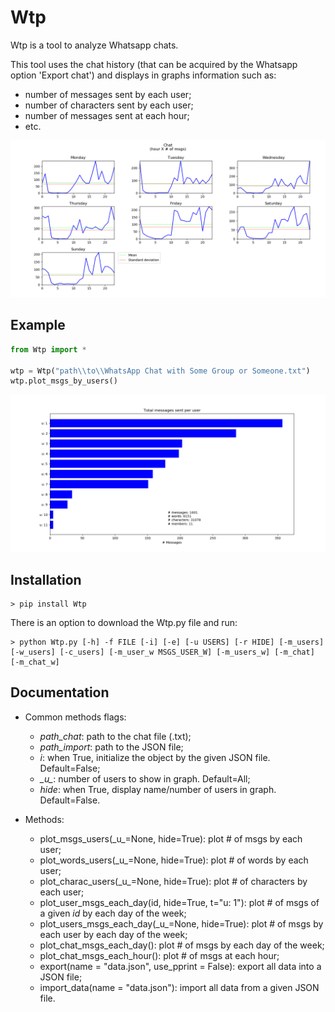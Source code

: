 Wtp
=======

Wtp is a tool to analyze Whatsapp chats.

This tool uses the chat history (that can be acquired by the Whatsapp option 'Export chat') and displays in graphs information such as:

- number of messages sent by each user;
- number of characters sent by each user;
- number of messages sent at each hour;
- etc.

![chat](https://github.com/carlosniquini/Wtp/blob/master/docs/imgs/Figure_1.png)

Example
-------

```python
from Wtp import *

wtp = Wtp("path\\to\\WhatsApp Chat with Some Group or Someone.txt")
wtp.plot_msgs_by_users()
```
![out](https://github.com/carlosniquini/Wtp/blob/master/docs/imgs/Figure_3.png)

Installation
------------

```
> pip install Wtp
```

There is an option to download the Wtp.py file and run:

```
> python Wtp.py [-h] -f FILE [-i] [-e] [-u USERS] [-r HIDE] [-m_users] [-w_users] [-c_users] [-m_user_w MSGS_USER_W] [-m_users_w] [-m_chat] [-m_chat_w]
```

Documentation
-------------

- Common methods flags:
    - _path_chat_: path to the chat file (.txt);
    - _path_import_: path to the JSON file;
    - _i_: when True, initialize the object by the given JSON file. Default=False;
    - _\_u\__: number of users to show in graph. Default=All;
    - _hide_: when True, display name/number of users in graph. Default=False.

- Methods:
    - plot_msgs_users(\_u\_=None, hide=True): plot # of msgs by each user;
    - plot_words_users(\_u\_=None, hide=True): plot # of words by each user;
    - plot_charac_users(\_u\_=None, hide=True): plot # of characters by each user;
    - plot_user_msgs_each_day(id, hide=True, t="u: 1"): plot # of msgs of a given _id_ by each day of the week;
    - plot_users_msgs_each_day(\_u\_=None, hide=True): plot # of msgs by each user by each day of the week;
    - plot_chat_msgs_each_day(): plot # of msgs by each day of the week;
    - plot_chat_msgs_each_hour(): plot # of msgs at each hour;
    - export(name = "data.json", use_pprint = False): export all data into a JSON file;
    - import_data(name = "data.json"): import all data from a given JSON file.